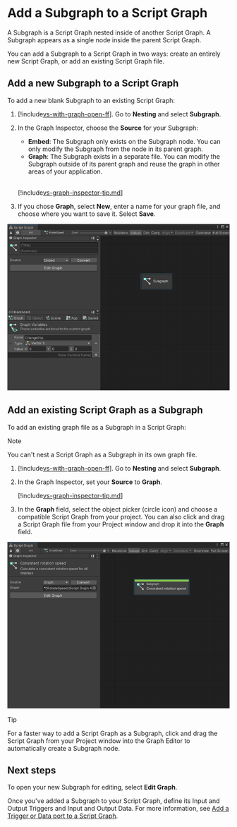 # Add a Subgraph to a Script Graph

A Subgraph is a Script Graph nested inside of another Script Graph. A Subgraph appears as a single node inside the parent Script Graph. 

You can add a Subgraph to a Script Graph in two ways: create an entirely new Script Graph, or add an existing Script Graph file.

## Add a new Subgraph to a Script Graph

To add a new blank Subgraph to an existing Script Graph: 

1. [!include[vs-with-graph-open-ff](./snippets/vs-with-graph-open-ff.md)]. Go to **Nesting** and select **Subgraph**. 

2. In the Graph Inspector, choose the **Source** for your Subgraph: 

   - **Embed**: The Subgraph only exists on the Subgraph node. You can only modify the Subgraph from the node in its parent graph.
   - **Graph**: The Subgraph exists in a separate file. You can modify the Subgraph outside of its parent graph and reuse the graph in other areas of your application. 
   <br/>

   [!include[vs-graph-inspector-tip.md](./snippets/vs-graph-inspector-tip.md)]

3. If you chose **Graph**, select **New**, enter a name for your graph file, and choose where you want to save it. Select **Save**. 

![An image of the Graph window, showing a new blank Subgraph node added to a Script Graph](images/vs-blank-graph-subgraph-example.png)

## Add an existing Script Graph as a Subgraph

To add an existing graph file as a Subgraph in a Script Graph: 

> [!NOTE]
> You can't nest a Script Graph as a Subgraph in its own graph file. 

1. [!include[vs-with-graph-open-ff](./snippets/vs-with-graph-open-ff.md)]. Go to **Nesting** and select **Subgraph**. 

2. In the Graph Inspector, set your **Source** to **Graph**. 
   <br/>

   [!include[vs-graph-inspector-tip.md](./snippets/vs-graph-inspector-tip.md)]

3. In the **Graph** field, select the object picker (circle icon) and choose a compatible Script Graph from your project. You can also click and drag a Script Graph file from your Project window and drop it into the **Graph** field. 

![An image of the Graph window, showing a new Subgraph node created from an existing Script Graph added to another Script Graph file](images/vs-existing-graph-example-subgraph.png)

> [!TIP] 
> For a faster way to add a Script Graph as a Subgraph, click and drag the Script Graph from your Project window into the Graph Editor to automatically create a Subgraph node. 

## Next steps

To open your new Subgraph for editing, select **Edit Graph**. 

Once you've added a Subgraph to your Script Graph, define its Input and Output Triggers and Input and Output Data. For more information, see [Add a Trigger or Data port to a Script Graph](vs-add-triggers-data-graph.md).

